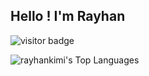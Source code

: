 ## Hello ! I'm Rayhan

![visitor badge](https://visitor-badge.laobi.icu/badge?page_id=rayhankimi.visitor-badge)

![rayhankimi's Top Languages](https://github-readme-stats.vercel.app/api/top-langs/?username=rayhankimi&theme=tokyonight&show_icons=true&hide_border=true&layout=compact)
